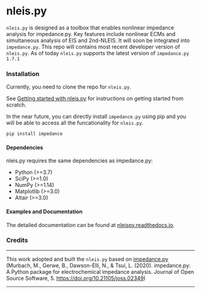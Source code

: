# nleis.py

`nleis.py` is designed as a toolbox that enables nonlinear impedance analysis for impedance.py. Key features include nonlinear ECMs and simultaneous analysis of EIS and 2nd-NLEIS. It will soon be integrated into `impedance.py`. This repo will contains most recent developer version of `nleis.py`. As of today `nleis.py` supports the latest version of `impedance.py 1.7.1`

### Installation

Currently, you need to clone the repo for `nleis.py`.

See [Getting started with nleis.py](https://nleispy.readthedocs.io/en/latest/getting-started.html) for instructions on getting started from scratch.

In the near future, you can directly install `impedance.py` using pip and you will be able to access all the funcationality for `nleis.py`.

```bash
pip install impedance
```

#### Dependencies

nleis.py requires the same dependencies as impedance.py:

-   Python (>=3.7)
-   SciPy (>=1.0)
-   NumPy (>=1.14)
-   Matplotlib (>=3.0)
-   Altair (>=3.0)

#### Examples and Documentation

The detailed documentation can be found at [nleispy.readthedocs.io](https://nleispy.readthedocs.io/en/latest).


### Credits
----------------------------------------------------------------

This work adopted and built the `nleis.py` based on [impedance.py](https://github.com/ECSHackWeek/impedance.py) (Murbach, M., Gerwe, B., Dawson-Elli, N., & Tsui, L. (2020). impedance.py: A Python package for electrochemical impedance analysis. Journal of Open Source Software, 5. https://doi.org/10.21105/joss.02349)


----------------------------------------------------------------
